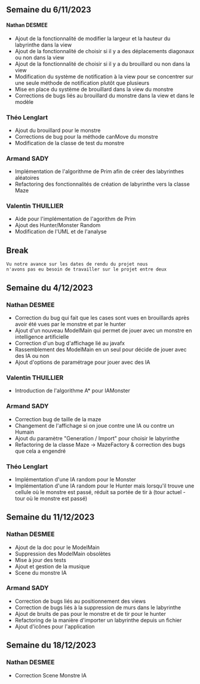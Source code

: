 ## Semaine du 6/11/2023

#### Nathan DESMEE

- Ajout de la fonctionnalité de modifier la largeur et la hauteur du labyrinthe dans la view
- Ajout de la fonctionnalité de choisir si il y a des déplacements diagonaux ou non dans la view
- Ajout de la fonctionnalité de choisir si il y a du brouillard ou non dans la view
- Modification du système de notification à la view pour se concentrer sur une seule méthode de notification plutôt que plusieurs
- Mise en place du système de brouillard dans la view du monstre
- Corrections de bugs liés au brouillard du monstre dans la view et dans le modèle

### Théo Lenglart

- Ajout du brouillard pour le monstre
- Corrections de bug pour la méthode canMove du monstre
- Modification de la classe de test du monstre


### Armand SADY  

- Implémentation de l'algorithme de Prim afin de créer des labyrinthes aléatoires  
- Refactoring des fonctionnalités de création de labyrinthe vers la classe Maze


### Valentin THUILLIER

- Aide pour l'implémentation de l'agorithm de Prim
- Ajout des Hunter/Monster Random
- Modification de l'UML et de l'analyse

## Break

```agsl
Vu notre avance sur les dates de rendu du projet nous 
n'avons pas eu besoin de travailler sur le projet entre deux
```

## Semaine du 4/12/2023

### Nathan DESMEE

- Correction du bug qui fait que les cases sont vues en brouillards après avoir été vues par le monstre et par le hunter
- Ajout d'un nouveau ModelMain qui permet de jouer avec un monstre en intelligence artificielle
- Correction d'un bug d'affichage lié au javafx
- Rassemblement des ModelMain en un seul pour décide de jouer avec des IA ou non
- Ajout d'options de paramétrage pour jouer avec des IA

### Valentin THUILLIER

- Introduction de l'algorithme A* pour IAMonster
### Armand SADY

- Correction bug de taille de la maze
- Changement de l'affichage si on joue contre une IA ou contre un Humain
- Ajout du paramètre "Generation / Import" pour choisir le labyrinthe
- Refactoring de la classe Maze -> MazeFactory & correction des bugs que cela a engendré

### Théo Lenglart

- Implémentation d'une IA random pour le Monster
- Implémentation d'une IA random pour le Hunter mais lorsqu'il trouve une cellule où le monstre est passé, réduit sa portée de tir à (tour actuel - tour où le monstre est passé)

## Semaine du 11/12/2023

### Nathan DESMEE

- Ajout de la doc pour le ModelMain
- Suppression des ModelMain obsolètes
- Mise à jour des tests
- Ajout et gestion de la musique 
- Scene du monstre IA

### Armand SADY

- Correction de bugs liés au positionnement des views
- Correction de bugs liés à la suppression de murs dans le labyrinthe
- Ajout de bruits de pas pour le monstre et de tir pour le hunter
- Refactoring de la manière d'importer un labyrinthe depuis un fichier
- Ajout d'icônes pour l'application

## Semaine du 18/12/2023

### Nathan DESMEE

- Correction Scene Monstre IA